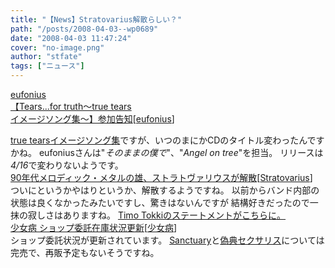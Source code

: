 ```yaml
---
title: "【News】Stratovarius解散らしい？"
path: "/posts/2008-04-03--wp0689"
date: "2008-04-03 11:47:24"
cover: "no-image.png"
author: "stfate"
tags: ["ニュース"]
---
```


<style type="text/css">
<!--
p {white-space: pre-wrap};
-->
</style>

<a class="topics" href="http://eufonius.net/" target="_blank">eufonius 【Tears...for truth～true tears イメージソング集～】参加告知</a><span class="junre">[<a href="http://eufonius.net/" target="_blank">eufonius</a>]</span>
<div class="news"><a href="http://lantis.jp/new-release/data.php?id=2c73593e4144eb994e54f4b24c5ebf44" target="_blank">true tearsイメージソング集</a>ですが、いつのまにかCDのタイトル変わったんですかね。
eufoniusさんは"<em>そのままの僕で</em>"、"<em>Angel on tree</em>"を担当。
リリースは<em>4/16</em>で変わりないようです。</div>
<a class="topics" href="http://www.cdjournal.com/main/news/news.php?nno=18634" target="_blank">90年代メロディック・メタルの雄、ストラトヴァリウスが解散</a><span class="junre">[<a href="http://www.stratovarius.com/" target="_blank">Stratovarius</a>]</span>
<div class="news">ついにというかやはりというか、解散するようですね。
以前からバンド内部の状態は良くなかったみたいですし、驚きはないんですが
結構好きだったので一抹の寂しさはありますね。
<a href="http://www.metalfromfinland.com/news/2008-04-02_12:01/timo_tolkki_the_end_of_stratovarius" target="_blank">Timo Tokkiのステートメントがこちらに。</a></div>
<a class="topics" href="http://www.girldisease.com/" target="_blank">少女病 ショップ委託在庫状況更新</a><span class="junre">[<a href="http://www.girldisease.com/" target="_blank">少女病</a>]</span>
<div class="news">ショップ委託状況が更新されています。
<a href="http://www.girldisease.com/sanctuary/" target="_blank">Sanctuary</a>と<a href="http://www.girldisease.com/giten/" target="_blank">偽典セクサリス</a>については完売で、再販予定もないそうですね。</div>
